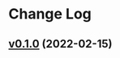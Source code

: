 # Change Log

## [v0.1.0](https://github.com/Hongbusi/configs/tree/v0.1.0/packages/prettier-config) (2022-02-15)
